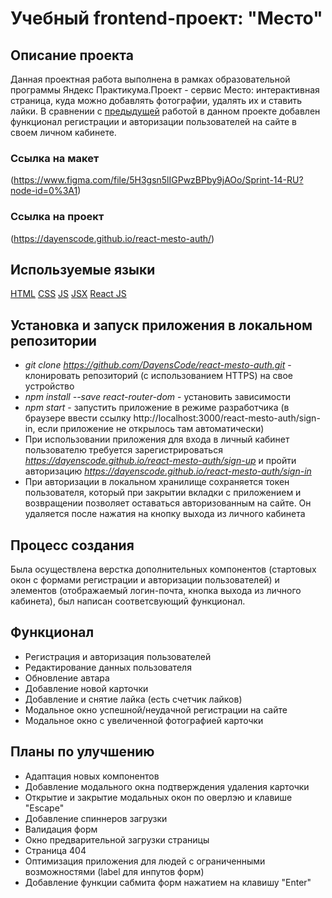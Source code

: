 # Учебный frontend-проект: "Место"

## Описание проекта

Данная проектная работа выполнена в рамках образовательной программы Яндекс Практикума.Проект - сервис Место: интерактивная страница, куда можно добавлять фотографии, удалять их и ставить лайки. В сравнении с [предыдущей](https://github.com/DayensCode/mesto-react) работой в данном проекте добавлен функционал регистрации и авторизации пользователей на сайте в своем личном кабинете.

### Ссылка на макет

(https://www.figma.com/file/5H3gsn5lIGPwzBPby9jAOo/Sprint-14-RU?node-id=0%3A1)

### Ссылка на проект

(https://dayenscode.github.io/react-mesto-auth/)

## Используемые языки

[HTML](https://ru.wikipedia.org/wiki/HTML)
[CSS](https://ru.wikipedia.org/wiki/CSS)
[JS](https://ru.wikipedia.org/wiki/JavaScript)
[JSX](<https://en.wikipedia.org/wiki/JSX_(JavaScript)>)
[React JS](https://ru.wikipedia.org/wiki/React)

## Установка и запуск приложения в локальном репозитории

- _git clone https://github.com/DayensCode/react-mesto-auth.git_ - клонировать репозиторий (с использованием HTTPS) на свое устройство
- _npm install --save react-router-dom_ - установить зависимости
- _npm start_ - запустить приложение в режиме разработчика (в браузере ввести ссылку http://localhost:3000/react-mesto-auth/sign-in, если приложение не открылось там автоматически)
- При использовании приложения для входа в личный кабинет пользователю требуется зарегистрироваться _https://dayenscode.github.io/react-mesto-auth/sign-up_ и пройти авторизацию _https://dayenscode.github.io/react-mesto-auth/sign-in_
- При авторизации в локальном хранилище сохраняется токен пользователя, который при закрытии вкладки с приложением и возвращении позволяет оставаться авторизованным на сайте. Он удаляется после нажатия на кнопку выхода из личного кабинета

## Процесс создания

Была осуществлена верстка дополнительных компонентов (стартовых окон с формами регистрации и авторизации пользователей) и элементов (отображаемый логин-почта, кнопка выхода из личного кабинета), был написан соответсвующий функционал.

## Функционал

- Регистрация и авторизация пользователей
- Редактирование данных пользователя
- Обновление автара
- Добавление новой карточки
- Добавление и снятие лайка (есть счетчик лайков)
- Модальное окно успешной/неудачной регистрации на сайте
- Модальное окно с увеличенной фотографией карточки

## Планы по улучшению

- Адаптация новых компонентов
- Добавление модального окна подтверждения удаления карточки
- Открытие и закрытие модальных окон по оверлэю и клавише "Escape"
- Добавление спиннеров загрузки
- Валидация форм
- Окно предварительной загрузки страницы
- Страница 404
- Оптимизация приложения для людей с ограниченными возможностями (label для инпутов форм)
- Добавление функции сабмита форм нажатием на клавишу "Enter"
